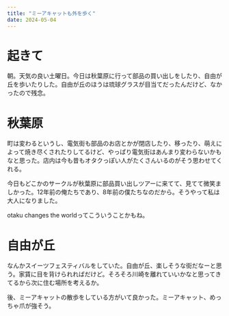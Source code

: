 ```yaml
---
title: "ミーアキャットも外を歩く"
date: 2024-05-04
---
```



# 起きて
朝。天気の良い土曜日。今日は秋葉原に行って部品の買い出しをしたり、自由が丘を歩いたりした。自由が丘のほうは琉球グラスが目当てだったんだけど、なかったので残念。

# 秋葉原
町は変わるというし、電気街も部品のお店とかが閉店したり、移ったり、萌えによって焼き尽くされたりしてるけど、やっぱり電気街はあんまり変わらないかもなと思った。店内は今も昔もオタクっぽい人がたくさんいるのがそう思わせてくれる。

今日もどこかのサークルが秋葉原に部品買い出しツアーに来てて、見てて微笑ましかった。12年前の俺たちであり、8年前の僕たちなのだから。そうやって私は大人になりました。

otaku changes the worldってこういうことかもね。

# 自由が丘

なんかスイーツフェスティバルをしていた。自由が丘、楽しそうな街だなーと思う。家賃に目を背けられればだけど。そろそろ川崎を離れていいかなと思ってきてるから次に住む場所を考えるか。

後、ミーアキャットの散歩をしている方がいて良かった。ミーアキャット、めっちゃ爪が強そう。